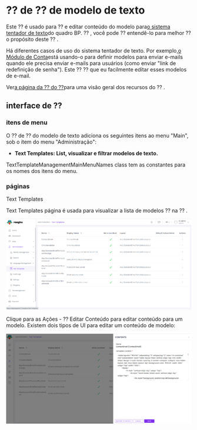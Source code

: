 # ⁇  de ⁇  de modelo de texto
Este ⁇  é usado para ⁇  e editar conteúdo do modelo para[o sistema tentador de texto](https://docs.abp.io/en/abp/latest/Text-Templating "")do quadro BP. ⁇ , você pode ⁇  entendê-lo para melhor ⁇  o propósito deste ⁇ .

Há diferentes casos de uso do sistema tentador de texto. Por exemplo,[o Módulo de Conta](https://docs.abp.io/en/commercial/7.0/modules/Account "")está usando-o para definir modelos para enviar e-mails quando ele precisa enviar e-mails para usuários (como enviar "link de redefinição de senha"). Este ⁇  ⁇  que eu facilmente editar esses modelos de e-mail.

Ver[a página da ⁇  do ⁇](https://commercial.abp.io/modules/Volo.TextTemplateManagement "")para uma visão geral dos recursos do ⁇ .
## interface de ⁇
### itens de menu
O ⁇  de ⁇  do modelo de texto adiciona os seguintes itens ao menu "Main", sob o item do menu "Administração":

- **Text Templates: List, visualizar e filtrar modelos de texto.**

TextTemplateManagementMainMenuNames class tem as constantes para os nomes dos itens do menu.
### páginas
Text Templates

Text Templates página é usada para visualizar a lista de modelos ⁇  na ⁇ .

![Text Templates página é usada para visualizar a lista de modelos](./images/text-template.png "")

Clique para as Ações - ⁇  Editar Conteúdo para editar conteúdo para um modelo. Existem dois tipos de UI para editar um conteúdo de modelo:

![Editar conteúdo para um modelo](./images/text-template-edit.png "")

